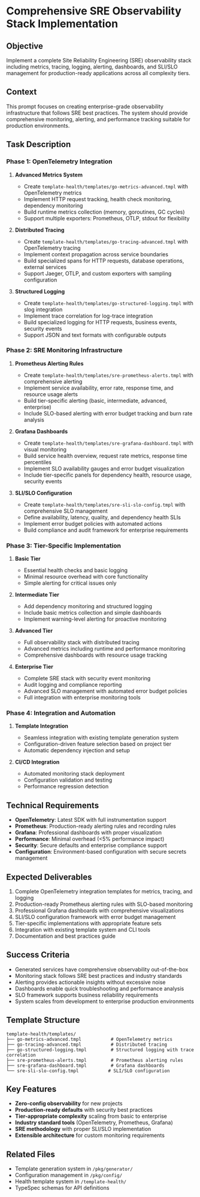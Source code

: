 # Comprehensive SRE Observability Stack Implementation

## Objective
Implement a complete Site Reliability Engineering (SRE) observability stack including metrics, tracing, logging, alerting, dashboards, and SLI/SLO management for production-ready applications across all complexity tiers.

## Context
This prompt focuses on creating enterprise-grade observability infrastructure that follows SRE best practices. The system should provide comprehensive monitoring, alerting, and performance tracking suitable for production environments.

## Task Description

### Phase 1: OpenTelemetry Integration
1. **Advanced Metrics System**
   - Create `template-health/templates/go-metrics-advanced.tmpl` with OpenTelemetry metrics
   - Implement HTTP request tracking, health check monitoring, dependency monitoring
   - Build runtime metrics collection (memory, goroutines, GC cycles)
   - Support multiple exporters: Prometheus, OTLP, stdout for flexibility

2. **Distributed Tracing**
   - Create `template-health/templates/go-tracing-advanced.tmpl` with OpenTelemetry tracing
   - Implement context propagation across service boundaries
   - Build specialized spans for HTTP requests, database operations, external services
   - Support Jaeger, OTLP, and custom exporters with sampling configuration

3. **Structured Logging**
   - Create `template-health/templates/go-structured-logging.tmpl` with slog integration
   - Implement trace correlation for log-trace integration
   - Build specialized logging for HTTP requests, business events, security events
   - Support JSON and text formats with configurable outputs

### Phase 2: SRE Monitoring Infrastructure
1. **Prometheus Alerting Rules**
   - Create `template-health/templates/sre-prometheus-alerts.tmpl` with comprehensive alerting
   - Implement service availability, error rate, response time, and resource usage alerts
   - Build tier-specific alerting (basic, intermediate, advanced, enterprise)
   - Include SLO-based alerting with error budget tracking and burn rate analysis

2. **Grafana Dashboards**
   - Create `template-health/templates/sre-grafana-dashboard.tmpl` with visual monitoring
   - Build service health overview, request rate metrics, response time percentiles
   - Implement SLO availability gauges and error budget visualization
   - Include tier-specific panels for dependency health, resource usage, security events

3. **SLI/SLO Configuration**
   - Create `template-health/templates/sre-sli-slo-config.tmpl` with comprehensive SLO management
   - Define availability, latency, quality, and dependency health SLIs
   - Implement error budget policies with automated actions
   - Build compliance and audit framework for enterprise requirements

### Phase 3: Tier-Specific Implementation
1. **Basic Tier**
   - Essential health checks and basic logging
   - Minimal resource overhead with core functionality
   - Simple alerting for critical issues only

2. **Intermediate Tier**
   - Add dependency monitoring and structured logging
   - Include basic metrics collection and simple dashboards
   - Implement warning-level alerting for proactive monitoring

3. **Advanced Tier**
   - Full observability stack with distributed tracing
   - Advanced metrics including runtime and performance monitoring
   - Comprehensive dashboards with resource usage tracking

4. **Enterprise Tier**
   - Complete SRE stack with security event monitoring
   - Audit logging and compliance reporting
   - Advanced SLO management with automated error budget policies
   - Full integration with enterprise monitoring tools

### Phase 4: Integration and Automation
1. **Template Integration**
   - Seamless integration with existing template generation system
   - Configuration-driven feature selection based on project tier
   - Automatic dependency injection and setup

2. **CI/CD Integration**
   - Automated monitoring stack deployment
   - Configuration validation and testing
   - Performance regression detection

## Technical Requirements
- **OpenTelemetry**: Latest SDK with full instrumentation support
- **Prometheus**: Production-ready alerting rules and recording rules
- **Grafana**: Professional dashboards with proper visualization
- **Performance**: Minimal overhead (<5% performance impact)
- **Security**: Secure defaults and enterprise compliance support
- **Configuration**: Environment-based configuration with secure secrets management

## Expected Deliverables
1. Complete OpenTelemetry integration templates for metrics, tracing, and logging
2. Production-ready Prometheus alerting rules with SLO-based monitoring
3. Professional Grafana dashboards with comprehensive visualizations
4. SLI/SLO configuration framework with error budget management
5. Tier-specific implementations with appropriate feature sets
6. Integration with existing template system and CLI tools
7. Documentation and best practices guide

## Success Criteria
- Generated services have comprehensive observability out-of-the-box
- Monitoring stack follows SRE best practices and industry standards
- Alerting provides actionable insights without excessive noise
- Dashboards enable quick troubleshooting and performance analysis
- SLO framework supports business reliability requirements
- System scales from development to enterprise production environments

## Template Structure
```
template-health/templates/
├── go-metrics-advanced.tmpl           # OpenTelemetry metrics
├── go-tracing-advanced.tmpl           # Distributed tracing
├── go-structured-logging.tmpl         # Structured logging with trace correlation
├── sre-prometheus-alerts.tmpl         # Prometheus alerting rules
├── sre-grafana-dashboard.tmpl         # Grafana dashboards
└── sre-sli-slo-config.tmpl           # SLI/SLO configuration
```

## Key Features
- **Zero-config observability** for new projects
- **Production-ready defaults** with security best practices
- **Tier-appropriate complexity** scaling from basic to enterprise
- **Industry standard tools** (OpenTelemetry, Prometheus, Grafana)
- **SRE methodology** with proper SLI/SLO implementation
- **Extensible architecture** for custom monitoring requirements

## Related Files
- Template generation system in `/pkg/generator/`
- Configuration management in `/pkg/config/`
- Health template system in `/template-health/`
- TypeSpec schemas for API definitions